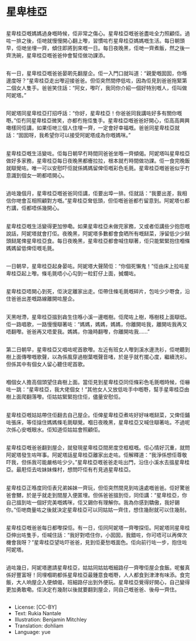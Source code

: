 # 星卑桂亞

##
星卑桂亞嘅媽媽過身嘅時候，佢非常之傷心。星卑桂亞嘅爸爸盡咗全力照顧佢。過咗一排之後，佢哋就慢慢開心翻上嚟，習慣咗冇星卑桂亞媽媽嘅生活。每日朝頭早，佢哋坐埋一齊，傾住即將到來嘅一日。每日夜晚黑，佢哋一齊煮飯，然之後一齊洗碗，星卑桂亞嘅爸爸仲會幫佢做功課添。

##
有一日，星卑桂亞嘅爸爸晏啲先翻屋企。佢一入門口就叫道：“親愛嘅囡囡，你喺邊度呀？”星卑桂亞走出嚟迎接爸爸。但佢突然間停低咗，因為佢見到爸爸拖緊第二個女人隻手。爸爸笑住話：“阿女，嚟吖，我同你介紹一個好特別嘅人，佢叫做阿妮塔。”

##
阿妮塔同星卑桂亞打招呼話：“你好，星卑桂亞！你爸爸同我講咗好多有關你嘅嘢。”佢冇同星卑桂亞微笑，亦都冇拖佢隻手。星卑桂亞嘅爸爸好開心，佢高高興興噉樣同佢講，如果佢哋三個人住埋一齊，一定會好幸福嘅。爸爸同星卑桂亞就話：“囡囡呀，我希望你可以接受阿妮塔成為你嘅媽咪。”

##
星卑桂亞嘅生活變咗。佢每日朝早冇時間同爸爸坐喺一齊傾偈。阿妮塔叫星卑桂亞做好多家務，星卑桂亞每日夜晚黑都癐拉拉，根本就冇時間做功課。佢一食完晚飯就瞓覺咗。唯一可以安慰吓佢就係媽媽留俾佢嘅彩色毛氈。星卑桂亞嘅爸爸似乎冇意識到個女一啲都唔開心。

##
過咗幾個月，星卑桂亞嘅爸爸同佢講，佢要出埠一排。佢就話：“我要出差，我相信你哋會互相照顧對方嘅。”星卑桂亞耷低頭，但佢嘅爸爸都冇留意到。阿妮塔乜都冇講，佢都唔係幾開心。

##
星卑桂亞嘅生活變得更加慘嘞。如果星卑桂亞未做完家務，又或者佢講些少抱怨嘅說話，阿妮塔就會打佢。夜晚黑，阿妮塔多數都會食晒所有嘅餸菜，淨留低少少餸頭餸尾俾星卑桂亞食。每日夜晚黑，星卑桂亞都會喊住瞓著，佢只能緊緊抱住嗰條媽媽留低俾佢嘅毛氈。

##
一日朝早，星卑桂亞起身晏咗。阿妮塔大聲鬧佢：“你個死懶鬼！”佢由床上拉咗星卑桂亞起上嚟。條毛氈唔小心勾到一粒釘仔上面，搣爛咗。

##
星卑桂亞唔開心到死，佢決定離家出走。佢帶住條毛氈嘅碎片，包咗少少嘢食，沿住爸爸出差嘅路線離開咗屋企。

##
天黑咁滯，星卑桂亞搵到樖生住喺小溪一邊嘅樹。佢爬咗上樹，喺樹枝上面瞓低。佢一路唱歌，一路慢慢瞓著咗：“媽媽，媽媽，媽媽，你離開咗我，離開咗我再又唔翻嚟。爸爸再又唔愛我。媽媽，你幾時翻嚟，你離開咗我......”

##
第二日朝早，星卑桂亞又唱咗呢首歌嚟。左近有班女人嚟到溪水邊洗衫，佢哋聽到樹上面傳嚟嘅歌聲，以為係風穿過樹葉嘅聲音啫，於是乎就冇擺心度，繼續洗衫。但係其中有個女人留心聽住呢首歌。

##
嗰個女人擔高個頭望住樖樹上面。當佢見到星卑桂亞同佢條彩色毛氈嘅時候，佢嚇咗一跳：“星卑桂亞，我大佬個女！”其他女人又放低咗手中嘅嘢，幫手星卑桂亞由樹上面爬翻落嚟。佢姑姑緊緊抱住佢，儘量安慰佢。

##
星卑桂亞嘅姑姑帶住佢翻去自己屋企。佢俾星卑桂亞煮咗好好味嘅餸菜，又俾佢鋪咗張床，等佢搇住媽媽條毛氈瞓覺。嗰日夜晚黑，星卑桂亞又喊住瞓著咗。不過呢次係心安嘅眼水。佢知道佢姑姑會照顧佢。

##
星卑桂亞嘅爸爸翻到屋企，就發現星卑桂亞間房度空框框嘅。佢心情好沉重，就問阿妮塔發生咗咩事。阿妮塔話星卑桂亞離家出走咗。佢解釋道：“我淨係想佢尊敬吓我，但係我可能嚴格咗少少。”星卑桂亞嘅爸爸走咗出門，沿住小溪水去搵星卑桂亞。最屘佢去咗妹妹條村，想問吓佢有冇見過星卑桂亞。

##
星卑桂亞正喺度同佢表兄弟姊妹一齊玩，但佢突然間見到咗遠處嘅爸爸。佢好驚爸爸會嬲，於是乎就走到間屋入便匿埋。但係爸爸搵到佢，同佢講：“星卑桂亞，你自己搵到咗一個好完美嘅媽咪，佢又錫你有理解你。我為你感到驕傲，我好錫你。”佢哋商量咗之後就決定星卑桂亞可以同姑姑一齊住，想住幾耐就可以住幾耐。

##
星卑桂亞嘅爸爸每日都嚟探佢。有一日，佢同阿妮塔一齊嚟探佢。阿妮塔同星卑桂亞伸出咗隻手，佢喊住話：“我好對唔住你，小囡囡，我錯咗，你可唔可以再俾次機會我呀？”星卑桂亞望咗吓爸爸，見到佢憂愁嘅面色。佢向前行咗一步，抱住咗阿妮塔。

##
過咗幾日，阿妮塔邀請星卑桂亞，姑姑同姑姑嘅細路仔一齊嚟佢屋企食飯。呢餐真係好豐富呀！同埋嗰啲都係星卑桂亞最鍾意食嘅嘢，人人都食到津津有味添。食完飯，大人响屋企入便傾偈，班細路仔出到外便玩。星卑桂亞覺得好開心，自己變得更加勇敢嘞。佢決定冇幾耐以後就要翻到屋企，同自己嘅爸爸、後母一齊住。

##
* License: [CC-BY]
* Text: Rukia Nantale
* Illustration: Benjamin Mitchley
* Translation: dohliam
* Language: yue
